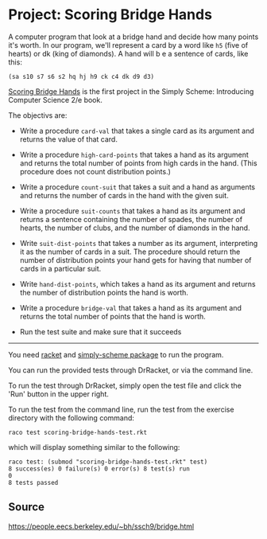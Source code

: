 # Project: Scoring Bridge Hands

A computer program that look at a bridge hand and decide how many points it's worth.
In our program, we'll represent a card by a word like `h5` (five of hearts) or dk (king of diamonds).
A hand will b
e a sentence of cards, like this:

`(sa s10 s7 s6 s2 hq hj h9 ck c4 dk d9 d3)`

[Scoring Bridge Hands](https://people.eecs.berkeley.edu/~bh/ssch9/bridge.html) is
the first project in the Simply Scheme: Introducing Computer Science 2/e book.



The objectivs are:

- Write a procedure ```card-val``` that takes a single card as its argument and returns the value of that card.
- Write a procedure ```high-card-points``` that takes a hand as its argument and returns the total number of points from high cards in the hand. (This procedure does not count distribution points.)
- Write a procedure ```count-suit``` that takes a suit and a hand as arguments and returns the number of cards in the hand with the given suit.
- Write a procedure ```suit-counts``` that takes a hand as its argument and returns a sentence containing the number of spades, the number of hearts, the number of clubs, and the number of diamonds in the hand.
- Write ```suit-dist-points``` that takes a number as its argument, interpreting it as the number of cards in a suit. The procedure should return the number of distribution points your hand gets for having that number of cards in a particular suit.
- Write ```hand-dist-points```, which takes a hand as its argument and returns the number of distribution points the hand is worth.
- Write a procedure ```bridge-val``` that takes a hand as its argument and returns the total number of points that the hand is worth.

- Run the test suite and make sure that it succeeds

* * * *
You need [racket](https://racket-lang.org/) and [simply-scheme package](https://docs.racket-lang.org/manual@simply-scheme/index.html) to run the program.

You can run the provided tests through DrRacket, or via the command line.

To run the test through DrRacket, simply open the test file and click the 'Run' button in the upper right.

To run the test from the command line, run the test from the exercise directory with the following command:

```
raco test scoring-bridge-hands-test.rkt 
```

which will display  something similar to the following:

```
raco test: (submod "scoring-bridge-hands-test.rkt" test)
8 success(es) 0 failure(s) 0 error(s) 8 test(s) run
0
8 tests passed
```

## Source

https://people.eecs.berkeley.edu/~bh/ssch9/bridge.html
